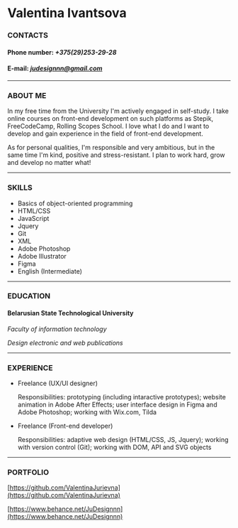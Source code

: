 # **Valentina Ivantsova**

### CONTACTS

#### Phone number: *+375(29)253-29-28*

#### E-mail: *judesignnn@gmail.com*

___

### ABOUT ME

In my free time from the University I'm actively engaged in self-study. I take online courses on front-end development on such platforms as Stepik, FreeCodeCamp, Rolling Scopes School. I love what I do and I want to develop and gain experience in the field of front-end development.

As for personal qualities, I'm responsible and very ambitious, but in the same time I'm kind, positive and stress-resistant. I plan to work hard, grow and develop no matter what!

___

### SKILLS

* Basics of object-oriented programming
* HTML/CSS
* JavaScript
* Jquery
* Git
* XML
* Adobe Photoshop
* Adobe Illustrator
* Figma
* English (Intermediate)

___
### EDUCATION

#### Belarusian State Technological University 

*Faculty of information technology*

*Design electronic and web publications*

___
### EXPERIENCE

* Freelance (UX/UI designer)

    Responsibilities: prototyping (including intaractive prototypes); website animation in Adobe After Effects; user interface design in Figma and Adobe Photoshop; working with Wix.com, Tilda

* Freelance (Front-end developer)

    Responsibilities: adaptive web design (HTML/CSS, JS, Jquery); working with version control (Git); working with DOM, API and SVG objects

___
### PORTFOLIO

[https://github.com/ValentinaJurievna](https://github.com/ValentinaJurievna)

[https://www.behance.net/JuDesignnn](https://www.behance.net/JuDesignnn)
